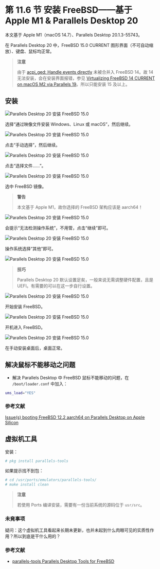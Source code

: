 # 第 11.6 节 安装 FreeBSD——基于 Apple M1 & Parallels Desktop 20


本文基于 Apple M1（macOS 14.7）、Parallels Desktop 20.1.3-55743。

在 Parallels Desktop 20 中，FreeBSD 15.0 CURRENT 图形界面（不可自动缩放）、键盘、鼠标均正常。

>**注意**
>
>由于 [acpi_ged: Handle events directly](https://reviews.freebsd.org/D42158) 未被合并入 FreeBSD 14。故 14 无法安装，会在安装界面报错，参见 [Virtualizing FreeBSD 14 CURRENT on macOS M2 via Parallels 19](https://forums.freebsd.org/threads/virtualizing-freebsd-14-current-on-macos-m2-via-parallels-19.93266/)。所以只能安装 15 及以上。

## 安装

![Parallels Desktop 20 安装 FreeBSD 15.0](../.gitbook/assets/pd1.png)

选择“通过映像文件安装 Windows、Linux 或 macOS”，然后继续。

![Parallels Desktop 20 安装 FreeBSD 15.0](../.gitbook/assets/pd2.png)

点击“手动选择”，然后继续。

![Parallels Desktop 20 安装 FreeBSD 15.0](../.gitbook/assets/pd3.png)

点击“选择文件……”。

![Parallels Desktop 20 安装 FreeBSD 15.0](../.gitbook/assets/pd4.png)

选中 FreeBSD 镜像。

>**警告**
>
>本文基于 Apple M1，故你选择的 FreeBSD 架构应该是 aarch64！

![Parallels Desktop 20 安装 FreeBSD 15.0](../.gitbook/assets/pd5.png)

会提示“无法检测操作系统”，不用管，点击“继续”即可。

![Parallels Desktop 20 安装 FreeBSD 15.0](../.gitbook/assets/pd6.png)

操作系统选择“其他”即可。

![Parallels Desktop 20 安装 FreeBSD 15.0](../.gitbook/assets/pd7.png)

>**技巧**
>
>Parallels Desktop 20 默认设置足矣，一般来说无需调整硬件配置，且是 UEFI。有需要的可以在这一步自行设置。

![Parallels Desktop 20 安装 FreeBSD 15.0](../.gitbook/assets/pd8.png)

开始安装 FreeBSD。

![Parallels Desktop 20 安装 FreeBSD 15.0](../.gitbook/assets/pd9.png)

开机进入 FreeBSD。

![Parallels Desktop 20 安装 FreeBSD 15.0](../.gitbook/assets/pd10.png)

在手动安装桌面后，桌面正常。

## 解决鼠标不能移动之问题

- 解决 Parallels Desktop 中 FreeBSD 鼠标不能移动的问题，在 `/boot/loader.conf` 中加入：


```sh
ums_load="YES"
```


### 参考文献

[Issue(s) booting FreeBSD 12.2 aarch64 on Parallels Desktop on Apple Silicon](https://forums.freebsd.org/threads/issue-s-booting-freebsd-12-2-aarch64-on-parallels-desktop-on-apple-silicon.78654/)

## 虚拟机工具

安装：

```sh
# pkg install parallels-tools
```

如果提示找不到包：

```sh
# cd /usr/ports/emulators/parallels-tools/ 
# make install clean
```

>**注意**
>
>若使用 Ports 编译安装，需要有一份当前系统的源码位于 `usr/src`。

### 未竟事项

疑问：这个虚拟机工具看起来长期未更新，也并未起到什么肉眼可见的实质性作用？所以到底是干什么用的？

### 参考文献

- [parallels-tools Parallels Desktop Tools for FreeBSD](https://www.freshports.org/emulators/parallels-tools/)
